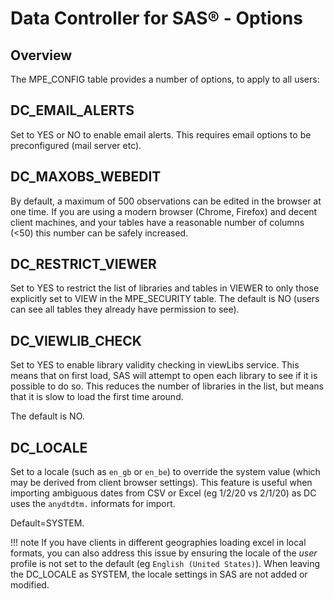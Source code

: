# Data Controller for SAS® - Options

## Overview
The MPE_CONFIG table provides a number of options, to apply to all users:

## DC_EMAIL_ALERTS
Set to YES or NO to enable email alerts. This requires email options to be preconfigured (mail server etc).

## DC_MAXOBS_WEBEDIT
By default, a maximum of 500 observations can be edited in the browser at one time.  If you are using a modern browser (Chrome, Firefox) and decent client machines, and your tables have a reasonable number of columns (<50) this number can be safely increased.

## DC_RESTRICT_VIEWER
Set to YES to restrict the list of libraries and tables in VIEWER to only those explicitly set to VIEW in the MPE_SECURITY table.  The default is NO (users can see all tables they already have permission to see).

## DC_VIEWLIB_CHECK
Set to YES to enable library validity checking in viewLibs service. This means that on first load, SAS will attempt to open each library to see if it is possible to do so.  This reduces the number of libraries in the list, but means that it is slow to load the first time around.

The default is NO.

## DC_LOCALE
Set to a locale (such as `en_gb` or `en_be`) to override the system value (which may be derived from client browser settings).
This feature is useful when importing ambiguous dates from CSV or Excel (eg 1/2/20 vs 2/1/20) as DC uses the `anydtdtm.` informats for import.

Default=SYSTEM.

!!! note
    If you have clients in different geographies loading excel in local formats, you can also address this issue by ensuring the locale of the _user_ profile is not set to the default (eg `English (United States)`).  When leaving the DC_LOCALE as SYSTEM, the locale settings in SAS are not added or modified.